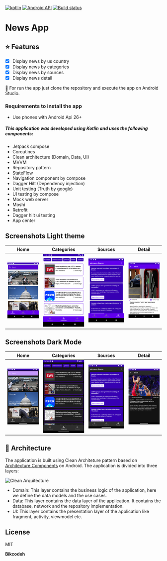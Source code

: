 [![kotlin](https://img.shields.io/github/languages/top/bikcodeh/ToDoApp.svg?style=for-the-badge&color=blueviolet)](https://kotlinlang.org/) [![Android API](https://img.shields.io/badge/api-23%2B-brightgreen.svg?style=for-the-badge)](https://android-arsenal.com/api?level=23) [![Build status](https://build.appcenter.ms/v0.1/apps/86493375-a9cd-491f-a2b3-43176506e6d2/branches/main/badge)](https://appcenter.ms)

# News App  

## :star: Features

- [x] Display news by us country
- [x] Display news by categories
- [x] Display news by sources
- [x] Display news detail

:runner: For run the app just clone the repository and execute the app on Android Studio.

### Requirements to install the app
- Use phones with Android Api 26+

##### This application was developed using Kotlin and uses the following components:
- Jetpack compose
- Coroutines
- Clean architecture (Domain, Data, UI)
- MVVM
- Repository pattern
- StateFlow
- Navigation component by compose
- Dagger Hilt (Dependency injection)
- Unit testing (Truth by google)
- UI testing by compose
- Mock web server
- Moshi
- Retrofit
- Dagger hilt ui testing
- App center

## Screenshots Light theme
 | Home |     Categories    |  Sources  |   Detail    |
 | :----: | :---------: | :-------: | :-----------: |
 |![Home](assets/home.png?raw=true)|![Categories](assets/categories.png?raw=true)|![Sources](assets/sources.png?raw=true)|![Detail](assets/detail.png?raw=true)|

## Screenshots Dark Mode
 | Home |     Categories    |  Sources  |   Detail    |
 | :----: | :---------: | :-------: | :-----------: |
 |![Home dark](assets/home_dark.png?raw=true)|![Categories dark](assets/categories_dark.png?raw=true)|![Sources dark dark](assets/sources_dark.png?raw=true)|![Detail dark](assets/detail_dark.png?raw=true)|

## :dart: Architecture

The application is built using Clean Architeture pattern based on [Architecture Components](https://developer.android.com/jetpack/guide#recommended-app-arch) on Android. The application is divided into three layers:

![Clean Arquitecture](https://devexperto.com/wp-content/uploads/2018/10/clean-architecture-own-layers.png)

- Domain: This layer contains the business logic of the application, here we define the data models and the use cases.
- Data: This layer contains the data layer of the application. It contains the database, network and the repository implementation.
- UI: This layer contains the presentation layer of the application like fragment, activity, viewmodel etc.

## License

MIT

**Bikcodeh**
